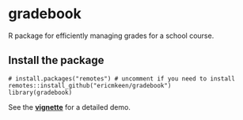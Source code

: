 # gradebook
R package for efficiently managing grades for a school course.

## Install the package

```
# install.packages("remotes") # uncomment if you need to install
remotes::install_github("ericmkeen/gradebook")
library(gradebook)
```

See the [**vignette**](https://ericmkeen.github.io/gradebook/) for a detailed demo. 
